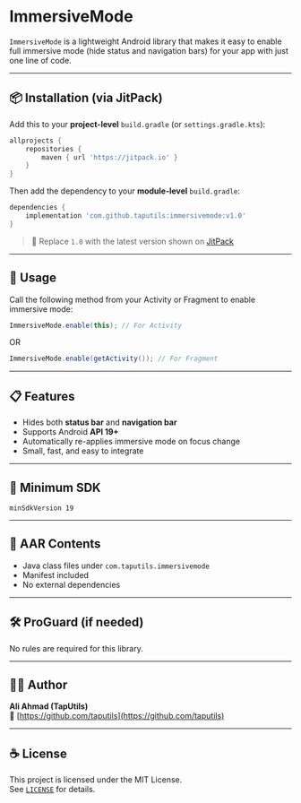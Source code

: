 # ImmersiveMode

`ImmersiveMode` is a lightweight Android library that makes it easy to enable full immersive mode (hide status and navigation bars) for your app with just one line of code.

---

## 📦 Installation (via JitPack)

Add this to your **project-level** `build.gradle` (or `settings.gradle.kts`):

```gradle
allprojects {
    repositories {
        maven { url 'https://jitpack.io' }
    }
}
```

Then add the dependency to your **module-level** `build.gradle`:

```gradle
dependencies {
    implementation 'com.github.taputils:immersivemode:v1.0'
}
```

> 🔖 Replace `1.0` with the latest version shown on [JitPack](https://jitpack.io/#taputils/immersivemode)

---

## 🚀 Usage

Call the following method from your Activity or Fragment to enable immersive mode:

```java
ImmersiveMode.enable(this); // For Activity
```

OR

```java
ImmersiveMode.enable(getActivity()); // For Fragment
```

---

## 📋 Features

- Hides both **status bar** and **navigation bar**
- Supports Android **API 19+**
- Automatically re-applies immersive mode on focus change
- Small, fast, and easy to integrate

---

## 📱 Minimum SDK

```
minSdkVersion 19
```

---

## 📂 AAR Contents

- Java class files under `com.taputils.immersivemode`
- Manifest included
- No external dependencies

---

## 🛠 ProGuard (if needed)

No rules are required for this library.

---

## 🧑‍💻 Author

**Ali Ahmad (TapUtils)**  
🔗 [https://github.com/taputils](https://github.com/taputils)

---

## ☕ License

This project is licensed under the MIT License.  
See [`LICENSE`](LICENSE) for details.
